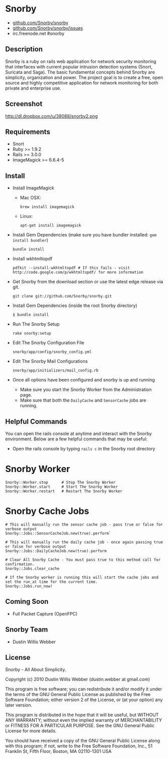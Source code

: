# Snorby

* [github.com/Snorby/snorby](http://github.com/Snorby/snorby/)
* [github.com/Snorby/snorby/issues](http://github.com/Snorby/snorby/issues)
* irc.freenode.net #snorby

## Description

Snorby is a ruby on rails web application for network security monitoring that interfaces with current popular intrusion detection systems (Snort, Suricata and Saga). The basic fundamental concepts behind Snorby are simplicity, organization and power. The project goal is to create a free, open source and highly competitive application for network monitoring for both private and enterprise use.

## Screenshot

http://dl.dropbox.com/u/38088/snorby2.png

## Requirements

* Snort
* Ruby >= 1.9.2
* Rails >= 3.0.0 
* ImageMagick >= 6.6.4-5

## Install

* Install ImageMagick

	* Mac OSX:
	
		`brew install imagemagick`

	* Linux:
	
		`apt-get install imagemagick`

* Install Gem Dependencies (make sure you have bundler installed: `gem install bundler`)

	`bundle install`
	
* Install wkhtmltopdf

	`pdfkit --install-wkhtmltopdf # If this fails - visit http://code.google.com/p/wkhtmltopdf/ for more information`
	
* Get Snorby from the download section or use the latest edge release via git.

	`git clone git://github.com/Snorby/snorby.git`

* Install Gem Dependencies (inside the root Snorby directory)

	`$ bundle install`
	
* Run The Snorby Setup

	`rake snorby:setup`
	
* Edit The Snorby Configuration File

	`snorby/app/config/snorby_config.yml`
	
* Edit The Snorby Mail Configurations

	`snorby/app/initializers/mail_config.rb`
	
* Once all options have been configured and snorby is up and running

	* Make sure you start the Snorby Worker from the Administration page.
	* Make sure that both the `DailyCache` and `SensorCache` jobs are running.
	
## Helpful Commands

You can open the rails console at anytime and interact with the Snorby environment. Below are a few helpful commands that may be useful:

 * Open the rails console by typing `rails c` in the Snorby root directory

# Snorby Worker

	Snorby::Worker.stop      # Stop The Snorby Worker
	Snorby::Worker.start     # Start The Snorby Worker
	Snorby::Worker.restart   # Restart The Snorby Worker

# Snorby Cache Jobs
	
	# This will manually run the sensor cache job - pass true or false for verbose output
	Snorby::Jobs::SensorCacheJob.new(true).perform`

	# This will manually run the daily cache job - once again passing true or false for verbose output
	Snorby::Jobs::DailyCacheJob.new(true).perform

	# Clear All Snorby Cache - You must pass true to this method call for confirmation.
	Snorby::Jobs.clear_cache

	# If the Snorby worker is running this will start the cache jobs and set the run_at time for the current time.
	Snorby::Jobs.run_now!								

## Coming Soon

* Full Packet Capture (OpenFPC)

## Snorby Team

* Dustin Willis Webber

## License

Snorby - All About Simplicity.

Copyright (c) 2010 Dustin Willis Webber (dustin.webber at gmail.com)

This program is free software; you can redistribute it and/or modify
it under the terms of the GNU General Public License as published by
the Free Software Foundation; either version 2 of the License, or
(at your option) any later version.

This program is distributed in the hope that it will be useful,
but WITHOUT ANY WARRANTY; without even the implied warranty of
MERCHANTABILITY or FITNESS FOR A PARTICULAR PURPOSE.  See the
GNU General Public License for more details.

You should have received a copy of the GNU General Public License
along with this program; if not, write to the Free Software
Foundation, Inc., 51 Franklin St, Fifth Floor, Boston, MA  02110-1301  USA